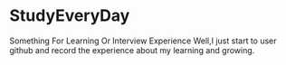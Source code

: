 # StudyEveryDay
Something For Learning Or Interview Experience
Well,I just start to user github and record the experience about my learning and growing.
